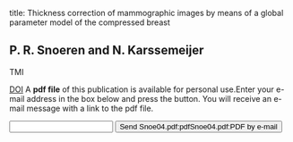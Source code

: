 title: Thickness correction of mammographic images by means of a global parameter model of the compressed breast

## P. R. Snoeren and N. Karssemeijer
TMI

<a href="https://doi.org/10.1109/TMI.2004.827477">DOI</a>
A <b>pdf file</b> of this publication is available for personal use.Enter your e-mail address in the box below and press the button. You will receive an e-mail message with a link to the pdf file.
<form action="sender.php">  <input type="text" name="email">  <input type="submit" value="Send Snoe04.pdf:pdfSnoe04.pdf:PDF by e-mail"></form>